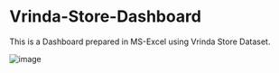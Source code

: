 # Vrinda-Store-Dashboard
This is a Dashboard prepared in MS-Excel using Vrinda Store Dataset.

![image](https://github.com/user-attachments/assets/b36ae669-5c91-451e-adee-f5fd8f63e465)
